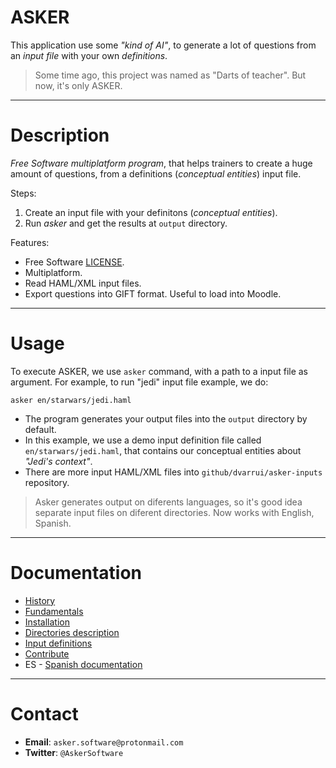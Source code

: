 # ASKER

This application use some _"kind of AI"_, to generate a lot of questions
from an _input file_ with your own _definitions_.

> Some time ago, this project was named as "Darts of teacher". But now, it's only ASKER.

---

# Description

_Free Software multiplatform program_, that helps trainers to create
a huge amount of questions, from a definitions (_conceptual entities_) input file.

Steps:

1. Create an input file with your definitons (_conceptual entities_).
1. Run _asker_ and get the results at `output` directory.

Features:

* Free Software [LICENSE](LICENSE).
* Multiplatform.
* Read HAML/XML input files.
* Export questions into GIFT format. Useful to load into Moodle.

---

# Usage

To execute ASKER, we use `asker` command, with a path to a input file as argument. For example, to run "jedi" input file example, we do:

```
asker en/starwars/jedi.haml
```

* The program generates your output files into the `output` directory by default.
* In this example, we use a demo input definition file called `en/starwars/jedi.haml`, that contains our conceptual entities about _"Jedi's context"_.
* There are more input HAML/XML files into `github/dvarrui/asker-inputs`  repository.

> Asker generates output on diferents languages, so it's good idea separate input files on diferent directories. Now works with English, Spanish.

---

# Documentation

* [History](./docs/en/history.md)
* [Fundamentals](./doc/en/fundamentals.md)
* [Installation](./docs/en/installation.md)
* [Directories description](./docs/en/dirtree.md)
* [Input definitions](./docs/en/inputs.md)
* [Contribute](./docs/en/contribute.md)
* ES - [Spanish documentation](./docs/es/README.md)

---

# Contact

* **Email**: `asker.software@protonmail.com`
* **Twitter**: `@AskerSoftware`
